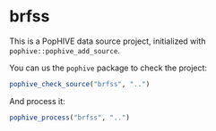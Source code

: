 # brfss

This is a PopHIVE data source project, initialized with `pophive::pophive_add_source`.

You can us the `pophive` package to check the project:

```R
pophive_check_source("brfss", "..")
```

And process it:

```R
pophive_process("brfss", "..")
```
